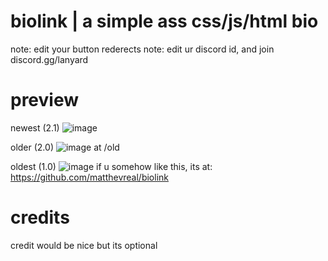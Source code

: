 # biolink | a simple ass css/js/html bio

note: edit your button rederects
note: edit ur discord id, and join discord.gg/lanyard

# preview
newest (2.1)
![image](https://github.com/user-attachments/assets/2d6a22f7-e219-4c3b-87c5-f381311652c1)

older (2.0)
![image](https://github.com/user-attachments/assets/95797aa5-9109-49d0-bb50-eae24d5b8e65)
at /old

oldest (1.0)
![image](https://github.com/user-attachments/assets/5ff2ebe0-2c9c-4556-8fa9-ee0973482760)
if u somehow like this, its at: https://github.com/matthevreal/biolink


# credits
credit would be nice but its optional


